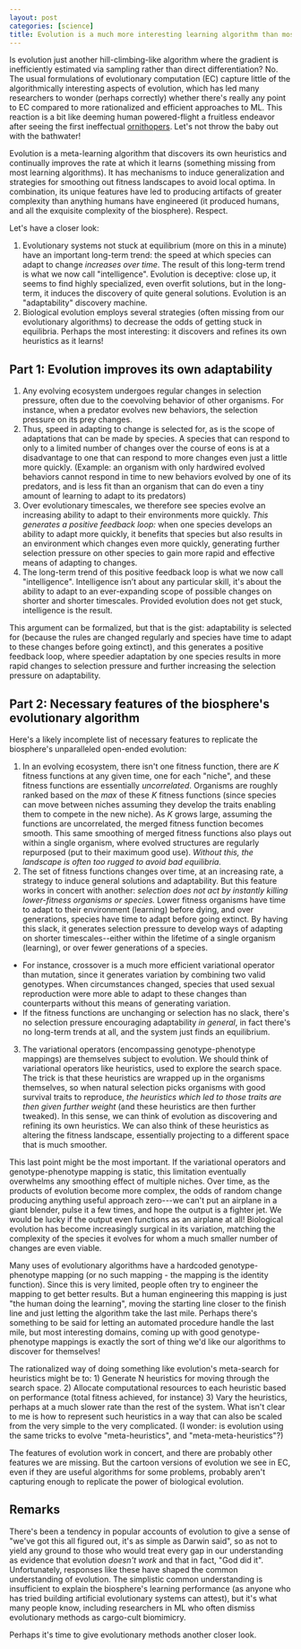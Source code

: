 ```yaml
---
layout: post
categories: [science]
title: Evolution is a much more interesting learning algorithm than most people realize
---
```


Is evolution just another hill-climbing-like algorithm where the gradient is inefficiently estimated via sampling rather than direct differentiation? No. The usual formulations of evolutionary computation (EC) capture little of the algorithmically interesting aspects of evolution, which has led many researchers to wonder (perhaps correctly) whether there's really any point to EC compared to more rationalized and efficient approaches to ML. This reaction is a bit like deeming human powered-flight a fruitless endeavor after seeing the first ineffectual [ornithopers](https://en.wikipedia.org/wiki/Ornithopter). Let's not throw the baby out with the bathwater!

Evolution is a meta-learning algorithm that discovers its own heuristics and continually improves the rate at which it learns (something missing from most learning algorithms). It has mechanisms to induce generalization and strategies for smoothing out fitness landscapes to avoid local optima. In combination, its unique features have led to producing artifacts of greater complexity than anything humans have engineered (it produced humans, and all the exquisite complexity of the biosphere). Respect.

Let's have a closer look:

1. Evolutionary systems not stuck at equilibrium (more on this in a minute) have an important long-term trend: the speed at which species can adapt to change _increases over time_. The result of this long-term trend is what we now call "intelligence". Evolution is deceptive: close up, it seems to find highly specialized, even overfit solutions, but in the long-term, it induces the discovery of quite general solutions. Evolution is an "adaptability" discovery machine.
2. Biological evolution employs several strategies (often missing from our evolutionary algorithms) to decrease the odds of getting stuck in equilibria. Perhaps the most interesting: it discovers and refines its own heuristics as it learns!

## Part 1: Evolution improves its own adaptability

1. Any evolving ecosystem undergoes regular changes in selection pressure, often due to the coevolving behavior of other organisms. For instance, when a predator evolves new behaviors, the selection pressure on its prey changes.
2. Thus, speed in adapting to change is selected for, as is the scope of adaptations that can be made by species. A species that can respond to only to a limited number of changes over the course of eons is at a disadvantage to one that can respond to more changes even just a little more quickly. (Example: an organism with only hardwired evolved behaviors cannot respond in time to new behaviors evolved by one of its predators, and is less fit than an organism that can do even a tiny amount of learning to adapt to its predators)
3. Over evolutionary timescales, we therefore see species evolve an increasing ability to adapt to their environments more quickly. _This generates a positive feedback loop:_ when one species develops an ability to adapt more quickly, it benefits that species but also results in an environment which changes even more quickly, generating further selection pressure on other species to gain more rapid and effective means of adapting to changes.
4. The long-term trend of this positive feedback loop is what we now call "intelligence". Intelligence isn’t about any particular skill, it's about the ability to adapt to an ever-expanding scope of possible changes on shorter and shorter timescales. Provided evolution does not get stuck, intelligence is the result.

This argument can be formalized, but that is the gist: adaptability is selected for (because the rules are changed regularly and species have time to adapt to these changes before going extinct), and this generates a positive feedback loop, where speedier adaptation by one species results in more rapid changes to selection pressure and further increasing the selection pressure on adaptability.

## Part 2: Necessary features of the biosphere's evolutionary algorithm

Here's a likely incomplete list of necessary features to replicate the biosphere's unparalleled open-ended evolution:

1. In an evolving ecosystem, there isn't one fitness function, there are _K_ fitness functions at any given time, one for each "niche", and these fitness functions are essentially _uncorrelated_. Organisms are roughly ranked based on the _max_ of these _K_ fitness functions (since species can move between niches assuming they develop the traits enabling them to compete in the new niche). As _K_ grows large, assuming the functions are uncorrelated, the merged fitness function becomes smooth. This same smoothing of merged fitness functions also plays out within a single organism, where evolved structures are regularly repurposed (put to their maximum good use). _Without this, the landscape is often too rugged to avoid bad equilibria._
2. The set of fitness functions changes over time, at an increasing rate, a strategy to induce general solutions and adaptability. But this feature works in concert with another: _selection does not act by instantly killing lower-fitness organisms or species._ Lower fitness organisms have time to adapt to their environment (learning) before dying, and over generations, species have time to adapt before going extinct. By having this slack, it generates selection pressure to develop ways of adapting on shorter timescales--either within the lifetime of a single organism (learning), or over fewer generations of a species.
  * For instance, crossover is a much more efficient variational operator than mutation, since it generates variation by combining two valid genotypes. When circumstances changed, species that used sexual reproduction were more able to adapt to these changes than counterparts without this means of generating variation.
  * If the fitness functions are unchanging or selection has no slack, there's no selection pressure encouraging adaptability _in general_, in fact there's no long-term trends at all, and the system just finds an equilibrium.
3. The variational operators (encompassing genotype-phenotype mappings) are themselves subject to evolution. We should think of variational operators like heuristics, used to explore the search space. The trick is that these heuristics are wrapped up in the organisms themselves, so when natural selection picks organisms with good survival traits to reproduce, _the heuristics which led to those traits are then given further weight_ (and these heuristics are then further tweaked). In this sense, we can think of evolution as discovering and refining its own heuristics. We can also think of these heuristics as altering the fitness landscape, essentially projecting to a different space that is much smoother.

This last point might be the most important. If the variational operators and genotype-phenotype mapping is static, this limitation eventually overwhelms any smoothing effect of multiple niches. Over time, as the products of evolution become more complex, the odds of random change producing anything useful approach zero---we can't put an airplane in a giant blender, pulse it a few times, and hope the output is a fighter jet. We would be lucky if the output even functions as an airplane at all! Biological evolution has become increasingly surgical in its variation, matching the complexity of the species it evolves for whom a much smaller number of changes are even viable.

Many uses of evolutionary algorithms have a hardcoded genotype-phenotype mapping (or no such mapping - the mapping is the identity function). Since this is very limited, people often try to engineer the mapping to get better results. But a human engineering this mapping is just "the human doing the learning", moving the starting line closer to the finish line and just letting the algorithm take the last mile. Perhaps there's something to be said for letting an automated procedure handle the last mile, but most interesting domains, coming up with good genotype-phenotype mappings is exactly the sort of thing we'd like our algorithms to discover for themselves!

The rationalized way of doing something like evolution's meta-search for heuristics might be to: 1) Generate N heuristics for moving through the search space. 2) Allocate computational resources to each heuristic based on performance (total fitness achieved, for instance) 3) Vary the heuristics, perhaps at a much slower rate than the rest of the system. What isn't clear to me is how to represent such heuristics in a way that can also be scaled from the very simple to the very complicated. (I wonder: is evolution using the same tricks to evolve "meta-heuristics", and "meta-meta-heuristics"?)

The features of evolution work in concert, and there are probably other features we are missing. But the cartoon versions of evolution we see in EC, even if they are useful algorithms for some problems, probably aren't capturing enough to replicate the power of biological evolution.

## Remarks

There's been a tendency in popular accounts of evolution to give a sense of "we've got this all figured out, it's as simple as Darwin said", so as not to yield any ground to those who would treat every gap in our understanding as evidence that evolution _doesn't work_ and that in fact, "God did it". Unfortunately, responses like these have shaped the common understanding of evolution. The simplistic common understanding is insufficient to explain the biosphere's learning performance (as anyone who has tried building artificial evolutionary systems can attest), but it's what many people know, including researchers in ML who often dismiss evolutionary methods as cargo-cult biomimicry.

Perhaps it's time to give evolutionary methods another closer look.

